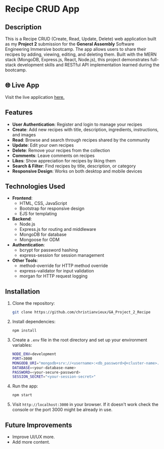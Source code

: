 # Recipe CRUD App
## Description
This is a Recipe CRUD (Create, Read, Update, Delete) web application built as my **Project 2** submission for the **General Assembly** Software Engineering Immersive bootcamp. The app allows users to share their recipes by adding, viewing, editing, and deleting them. Built with the MERN stack (MongoDB, Express.js, React, Node.js), this project demonstrates full-stack development skills and RESTful API implementation learned during the bootcamp.
## 🌐 Live App
Visit the live application [here.](http://44.215.35.137:3000/home)
## Features
- **User Authentication**: Register and login to manage your recipes
- **Create**: Add new recipes with title, description, ingredients, instructions, and images
- **Read**: Browse and search through recipes shared by the community
- **Update**: Edit your own recipes
- **Delete**: Remove your recipes from the collection
- **Comments**: Leave comments on recipes
- **Likes**: Show appreciation for recipes by liking them
- **Search & Filter**: Find recipes by title, description, or category
- **Responsive Design**: Works on both desktop and mobile devices
## Technologies Used
- **Frontend**: 
  - HTML, CSS, JavaScript
  - Bootstrap for responsive design
  - EJS for templating
- **Backend**: 
  - Node.js
  - Express.js for routing and middleware
  - MongoDB for database
  - Mongoose for ODM
- **Authentication**:
  - bcrypt for password hashing
  - express-session for session management
- **Other Tools**:
  - method-override for HTTP method override
  - express-validator for input validation
  - morgan for HTTP request logging
## Installation
1. Clone the repository:
   ```bash
   git clone https://github.com/christianvieux/GA_Project_2_Recipe
   ```
2. Install dependencies:
   ```bash
   npm install
   ```
3. Create a `.env` file in the root directory and set up your environment variables:
   ```bash
   NODE_ENV=development
   PORT=3000
   MONGODB_URI="mongodb+srv://<username>:<db_password>@<cluster-name>.mongodb.net/<database-name>?retryWrites=true&w=majority"
   DATABASE=<your-database-name>
   PASSWORD=<your-secure-password>
   SESSION_SECRET="<your-session-secret>"
   ```
4. Run the app:
   ```bash
   npm start
   ```
5. Visit `http://localhost:3000` in your browser. If it doesn't work check the console or the port 3000 might be already in use.
## Future Improvements
- Improve UI/UX more.
- Add more content.
